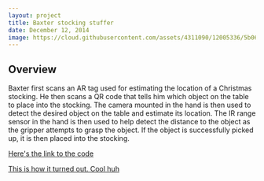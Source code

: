 ```yaml
---
layout: project
title: Baxter stocking stuffer
date: December 12, 2014
image: https://cloud.githubusercontent.com/assets/4311090/12005336/5b06d2d8-ab65-11e5-8cf1-98fce982bc28.png
---
```


## Overview
Baxter first scans an AR tag used for estimating the location of a Christmas stocking. He then scans a QR code that tells him which object on the table to place into the stocking. The camera mounted in the hand is then used to detect the desired object on the table and estimate its location. The IR range sensor in the hand is then used to help detect the distance to the object as the gripper attempts to grasp the object. If the object is successfully picked up, it is then placed into the stocking.

[Here's the link to the code](https://github.com/ChuChuIgbokwe/ME495-Final-Project-Baxter-Stocking-Stuffer)

[This is how it turned out. Cool huh](http://vimeo.com/114372776)
